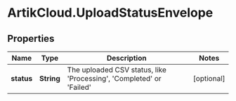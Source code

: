 # ArtikCloud.UploadStatusEnvelope

## Properties
Name | Type | Description | Notes
------------ | ------------- | ------------- | -------------
**status** | **String** | The uploaded CSV status, like &#39;Processing&#39;, &#39;Completed&#39; or &#39;Failed&#39; | [optional] 


